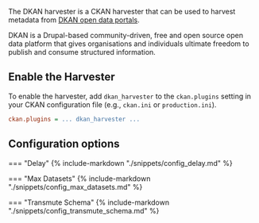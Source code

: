 The DKAN harvester is a CKAN harvester that can be used to harvest metadata from [DKAN open data portals](https://dkan.readthedocs.io/en/latest/).

DKAN is a Drupal-based community-driven, free and open source open data platform that gives organisations and individuals ultimate freedom to publish and consume structured information.

## Enable the Harvester

To enable the harvester, add `dkan_harvester` to the `ckan.plugins` setting in your CKAN configuration file (e.g., `ckan.ini` or `production.ini`).

```ini
ckan.plugins = ... dkan_harvester ...
```

## Configuration options

=== "Delay"
    {% include-markdown "./snippets/config_delay.md" %}

=== "Max Datasets"
    {% include-markdown "./snippets/config_max_datasets.md" %}

=== "Transmute Schema"
    {% include-markdown "./snippets/config_transmute_schema.md" %}
